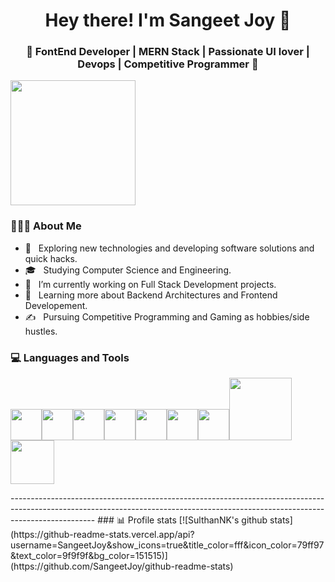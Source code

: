 <h1 align="center">Hey there! I'm Sangeet Joy 👋 </h1>
<h3 align="center">🚀 FontEnd Developer | MERN Stack | Passionate UI lover | Devops | Competitive Programmer  🚀</h3>
<div display="flex">
<span><img align="" src="https://media.giphy.com/media/jRf5fsn8G6YaogAWxn/giphy.gif" width="200" height="200"/></span>
<span align="left"> 
  <h3> 👨🏻‍💻 About Me </h3>

  - 🤔 &nbsp; Exploring new technologies and developing software solutions and quick hacks.
  - 🎓 &nbsp; Studying Computer Science and Engineering.
  - 💼 &nbsp; I’m currently working on Full Stack Development projects.
  - 🌱 &nbsp; Learning more about Backend Architectures and Frontend Developement.
  - ✍️ &nbsp; Pursuing Competitive Programming and Gaming as hobbies/side hustles.  
</span> 
</div>

<div>
  <h3> 💻 Languages and Tools </h3>
  <p>
   <img src="https://media.giphy.com/media/3rCcV6sC1o2GY/giphy.gif" width="50"><img src="https://media3.giphy.com/media/ln7z2eWriiQAllfVcn/200w.webp" width="50"><img src="https://i.giphy.com/media/LMt9638dO8dftAjtco/200.webp"   width="50"><img src="https://i.giphy.com/media/eNAsjO55tPbgaor7ma/200w.webp" width="50"><img src="https://i.giphy.com/media/IdyAQJVN2kVPNUrojM/200.webp" width="50"><img src="https://media3.giphy.com/media/kdFc8fubgS31b8DsVu/giphy.webp" width="50"><img src="https://media.giphy.com/media/SU2ic3wTfuC6JhD1lA/giphy.gif" width="50"><img src="https://media.giphy.com/media/kH1DBkPNyZPOk0BxrM/giphy.gif" width="100"><img src="https://media.giphy.com/media/SsCYf6DRFJrOpP0IoM/giphy.gif" width="70">
  <p>
</div> 
---------------------------------------------------------------------------------------------------------------------------------------------------------------------------------
### 📊 Profile stats
[![SulthanNK's github stats](https://github-readme-stats.vercel.app/api?username=SangeetJoy&show_icons=true&title_color=fff&icon_color=79ff97&text_color=9f9f9f&bg_color=151515)](https://github.com/SangeetJoy/github-readme-stats)
